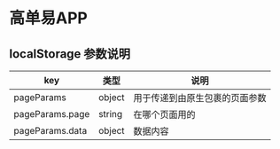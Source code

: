 # 高单易APP

## localStorage 参数说明
| key | 类型 | 说明 |
| ----------- | ----------- | ----------- |
| pageParams | object | 用于传递到由原生包裹的页面参数 |
| pageParams.page | string | 在哪个页面用的 |
| pageParams.data | object | 数据内容 |
